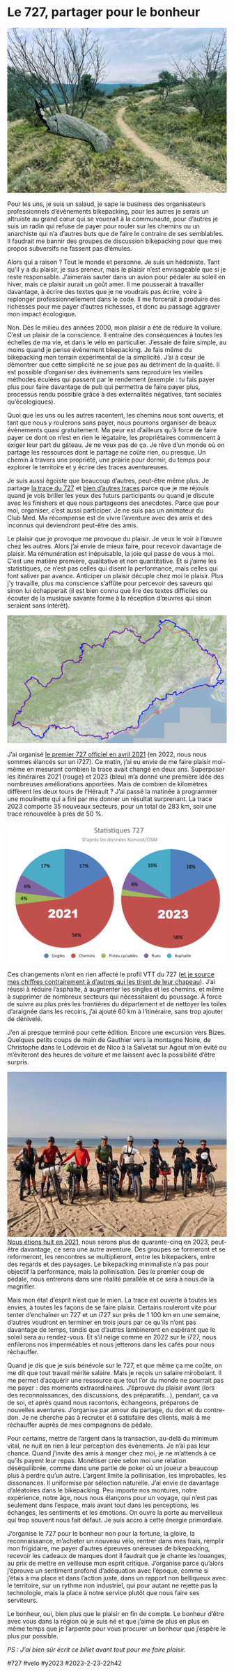 # Le 727, partager pour le bonheur

![Single, Brissac](_i/IMG_1169.webp)

Pour les uns, je suis un salaud, je sape le business des organisateurs professionnels d’évènements bikepacking, pour les autres je serais un altruiste au grand cœur qui se vouerait à la communauté, pour d’autres je suis un radin qui refuse de payer pour rouler sur les chemins ou un anarchiste qui n’a d’autres buts que de faire le contraire de ses semblables. Il faudrait me bannir des groupes de discussion bikepacking pour que mes propos subversifs ne fassent pas d’émules.

Alors qui a raison ? Tout le monde et personne. Je suis un hédoniste. Tant qu’il y a du plaisir, je suis preneur, mais le plaisir n’est envisageable que si je reste responsable. J’aimerais sauter dans un avion pour pédaler au soleil en hiver, mais ce plaisir aurait un goût amer. Il me pousserait à travailler davantage, à écrire des textes que je ne voudrais pas écrire, voire à replonger professionnellement dans le code. Il me forcerait à produire des richesses pour me payer d’autres richesses, et donc au passage aggraver mon impact écologique.

Non. Dès le milieu des années 2000, mon plaisir a été de réduire la voilure. C’est un plaisir de la conscience. Il entraîne des conséquences à toutes les échelles de ma vie, et dans le vélo en particulier. J’essaie de faire simple, au moins quand je pense évènement bikepacking. Je fais même du bikepacking mon terrain expérimental de la simplicité. J’ai à cœur de démontrer que cette simplicité ne se joue pas au détriment de la qualité. Il est possible d’organiser des évènements sans reproduire les vieilles méthodes éculées qui passent par le rendement (exemple : tu fais payer plus pour faire davantage de pub qui permettra de faire payer plus, processus rendu possible grâce à des externalités négatives, tant sociales qu’écologiques).

Quoi que les uns ou les autres racontent, les chemins nous sont ouverts, et tant que nous y roulerons sans payer, nous pourrons organiser de beaux évènements quasi gratuitement. Ma peur est d’ailleurs qu’à force de faire payer ce dont on n’est en rien le légataire, les propriétaires commencent à exiger leur part du gâteau. Je ne veux pas de ça. Je rêve d’un monde où on partage les ressources dont le partage ne coûte rien, ou presque. Un chemin à travers une propriété, une prairie pour dormir, du temps pour explorer le territoire et y écrire des traces aventureuses.

Je suis aussi égoïste que beaucoup d’autres, peut-être même plus. Je partage [la trace du 727](https://tcrouzet.com/727tour) et [bien d’autres traces](../../../../page/traces-gravel-et-vtt.md) parce que je me réjouis quand je vois briller les yeux des futurs participants ou quand je discute avec les finishers et que nous partageons des anecdotes. Parce que pour moi, organiser, c’est aussi participer. Je ne suis pas un animateur du Club Med. Ma récompense est de vivre l’aventure avec des amis et des inconnus qui deviendront peut-être des amis.

Le plaisir que je provoque me provoque du plaisir. Je veux le voir à l’œuvre chez les autres. Alors j’ai envie de mieux faire, pour recevoir davantage de plaisir. Ma rémunération est inépuisable, la joie qui passe de vous à moi. C’est une matière première, qualitative et non quantitative. Et si j’aime les statistiques, ce n’est pas celles qui disent la performance, mais celles qui font saliver par avance. Anticiper un plaisir décuple chez moi le plaisir. Plus j’y travaille, plus ma conscience s’affûte pour percevoir des saveurs qui sinon lui échapperait (il est bien connu que lire des textes difficiles ou écouter de la musique savante forme à la réception d’œuvres qui sinon seraient sans intérêt).

![Nouveautés 2023](_i/compare1.webp)

J’ai organisé [le premier 727 officiel en avril 2021](../../2021/4/tour-de-lherault-bikepacking-agrandir-limaginaire.md) (en 2022, nous nous sommes élancés sur un i727). Ce matin, j’ai eu envie de me faire plaisir moi-même en mesurant combien la trace avait changé en deux ans. Superposer les itinéraires 2021 (rouge) et 2023 (bleu) m’a donné une première idée des nombreuses améliorations apportées. Mais de combien de kilomètres diffèrent les deux tours de l’Hérault ? J’ai passé la matinée à programmer une moulinette qui a fini par me donner un résultat surprenant. La trace 2023 comporte 35 nouveaux secteurs, pour un total de 283 km, soir une trace renouvelée à près de 50 %.

![2021-2023](_i/compare4.png)

Ces changements n’ont en rien affecté le profil VTT du 727 ([et je source mes chiffres contrairement à d’autres qui les tirent de leur chapeau](../../2022/12/comment-evaluer-le-pourcentage-dasphalte-dune-trace.md)). J’ai réussi à réduire l’asphalte, à augmenter les singles et les chemins, et même à supprimer de nombreux secteurs qui nécessitaient du poussage. À force de suivre au plus près les frontières du département et de nettoyer les toiles d’araignée dans les recoins, j’ai ajouté 60 km à l’itinéraire, sans trop ajouter de dénivelé.

J’en ai presque terminé pour cette édition. Encore une excursion vers Bizes. Quelques petits coups de main de Gauthier vers la montagne Noire, de Christophe dans le Lodévois et de Nico à la Salvetat sur Agout m’on évité ou m’éviteront des heures de voiture et me laissent avec la possibilité d’être surpris.

![Les huit sur la plage](_i/Plage.webp)
[Nous étions huit en 2021](../../2021/4/thb-gravel-ou-vtt.md), nous serons plus de quarante-cinq en 2023, peut-être davantage, ce sera une autre aventure. Des groupes se formeront et se reformeront, les rencontres se multiplieront, entre les bikepackers, entre des regards et des paysages. Le bikepacking minimaliste n’a pas pour objectif la performance, mais la pollinisation. Dès le premier coup de pédale, nous entrerons dans une réalité parallèle et ce sera à nous de la magnifier.

Mais mon état d’esprit n’est que le mien. La trace est ouverte à toutes les envies, à toutes les façons de se faire plaisir. Certains rouleront vite pour tenter d’enchaîner un 727 et un i727 sur près de 1 100 km en une semaine, d’autres voudront en terminer en trois jours par ce qu’ils n’ont pas davantage de temps, tandis que d’autres lambineront en espérant que le soleil sera au rendez-vous. Et s’il neige comme en 2022 sur le i727, nous enfilerons nos imperméables et nous jetterons dans les cafés pour nous réchauffer.

Quand je dis que je suis bénévole sur le 727, et que même ça me coûte, on me dit que tout travail mérite salaire. Mais je reçois un salaire mirobolant. Il me permet d’acquérir une ressource que tout l’or du monde ne pourrait pas me payer : des moments extraordinaires. J’éprouve du plaisir avant (lors des reconnaissances, des discussions, des préparatifs…), pendant, ça va de soi, et après quand nous racontons, échangeons, préparons de nouvelles aventures. J’organise par amour du partage, du don et du contre-don. Je ne cherche pas à recruter et à satisfaire des clients, mais à me réchauffer auprès de mes compagnons de pédale.

Pour certains, mettre de l’argent dans la transaction, au-delà du minimum vital, ne nuit en rien à leur perception des évènements. Je n’ai pas leur chance. Quand j’invite des amis à manger chez moi, je ne m’attends à ce qu’ils payent leur repas. Monétiser crée selon moi une relation déséquilibrée, comme dans une partie de poker où un joueur a beaucoup plus à perdre qu’un autre. L’argent limite la pollinisation, les improbables, les dissonances. Il uniformise par sélection naturelle. J’ai envie de davantage d’aléatoires dans le bikepacking. Peu importe nos montures, notre expérience, notre âge, nous nous élançons pour un voyage, qui n’est pas seulement dans l’espace, mais avant tout dans les perceptions, les échanges, les sentiments et les émotions. On ouvre la porte au merveilleux qui trop souvent nous fait défaut. Je suis accro à cette énergie primordiale.

J’organise le 727 pour le bonheur non pour la fortune, la gloire, la reconnaissance, m’acheter un nouveau vélo, rentrer dans mes frais, remplir mon frigidaire, me payer d’autres épreuves onéreuses de bikepacking, recevoir les cadeaux de marques dont il faudrait que je chante les louanges, au prix de mettre en veilleuse mon esprit critique. J’organise parce qu’alors j’éprouve un sentiment profond d’adéquation avec l’époque, comme si j’étais à ma place et dans l’action juste, dans un rapport non belliqueux avec le territoire, sur un rythme non industriel, qui pour autant ne rejette pas la technologie, mais la place à notre service plutôt que nous faire ses serviteurs.

Le bonheur, oui, bien plus que le plaisir en fin de compte. Le bonheur d’être avec vous dans la région où je suis né et que j’aime de plus en plus en même temps que je l’arpente pour vous procurer un bonheur que j’espère le plus pur possible.

*PS : J’ai bien sûr écrit ce billet avant tout pour me faire plaisir.*

#727 #velo #y2023 #2023-2-23-22h42
